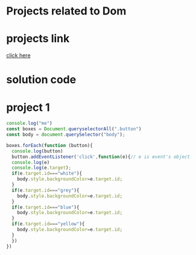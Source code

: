 # Projects related to Dom

# projects link
[click here](https://stackblitz.com/edit/dom-project-chaiaurcode?file=1-colorChanger%2Findex.html)


# solution code


# project 1
```javascript
console.log("me")
const boxes = Document.queryselectorAll(".button")
const body = document.querySelector("body");

boxes.forEach(function (button){
  console.log(button)
  button.addEventListener('click',function(e){// e is event's object
  console.log(e)
  console.log(e.target);
  if(e.target.id==="white"){
    body.style.backgroundColor=e.target.id;
  }
  if(e.target.id==="grey"){
    body.style.backgroundColor=e.target.id;
  }
  if(e.target.id==="blue"){
    body.style.backgroundColor=e.target.id;
  }
  if(e.target.id==="yellow"){
    body.style.backgroundColor=e.target.id;
  }
  })
})
```

